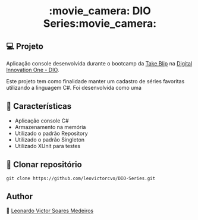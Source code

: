 <h1 align="center">:movie_camera: DIO Series:movie_camera:</h1>

## :computer: Projeto

Aplicação console desenvolvida durante o bootcamp da [Take Blip](https://https://www.take.net/) na [Digital Innovation One - DIO](https://digitalinnovation.one/). 

Este projeto tem como finalidade manter um cadastro de séries favoritas utilizando a linguagem C#. Foi desenvolvida como uma 

## :wrench: Características

- Aplicação console C#
- Armazenamento na memória
- Utilizado o padrão Repository
- Utilizado o padrão Singleton
- Utilizado XUnit para testes

## :floppy_disk: Clonar repositório

```git clone https://github.com/leovictorcvo/DIO-Series.git```


## Author

:boy: [Leonardo Victor Soares Medeiros](https://github.com/leovictorcvo)

